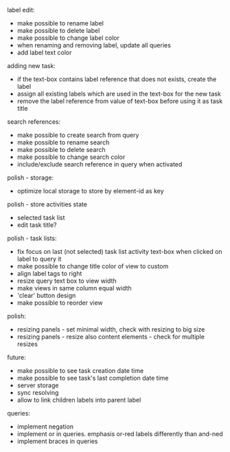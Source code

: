 
label edit:
- make possible to rename label
- make possible to delete label
- make possible to change label color
- when renaming and removing label, update all queries
- add label text color

adding new task:
- if the text-box contains label reference that does not exists, create the label
- assign all existing labels which are used in the text-box for the new task
- remove the label reference from value of text-box before using it as task title

search references:
- make possible to create search from query
- make possible to rename search
- make possible to delete search
- make possible to change search color
- include/exclude search reference in query when activated

polish - storage:
- optimize local storage to store by element-id as key

polish - store activities state 
  - selected task list
  - edit task title?

polish - task lists:
- fix focus on last (not selected) task list activity text-box when clicked on label to query it
- make possible to change title color of view to custom
- align label tags to right
- resize query text box to view width
- make views in same column equal width
- 'clear' button design
- make possible to reorder view

polish:
- resizing panels - set minimal width, check with resizing to big size
- resizing panels - resize also content elements - check for multiple resizes

future:
- make possible to see task creation date time
- make possible to see task's last completion date time
- server storage
- sync resolving 
- allow to link children labels into parent label

queries:
- implement negation
- implement or in queries. emphasis or-red labels differently than and-ned
- implement braces in queries
